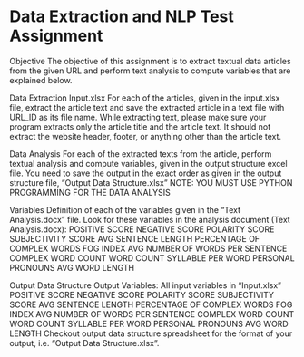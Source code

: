 # Data Extraction and NLP Test Assignment

Objective The objective of this assignment is to extract textual data articles from the given URL and perform text analysis to compute variables that are explained below.

Data Extraction Input.xlsx For each of the articles, given in the input.xlsx file, extract the article text and save the extracted article in a text file with URL_ID as its file name. While extracting text, please make sure your program extracts only the article title and the article text. It should not extract the website header, footer, or anything other than the article text.

Data Analysis For each of the extracted texts from the article, perform textual analysis and compute variables, given in the output structure excel file. You need to save the output in the exact order as given in the output structure file, “Output Data Structure.xlsx” NOTE: YOU MUST USE PYTHON PROGRAMMING FOR THE DATA ANALYSIS

Variables Definition of each of the variables given in the “Text Analysis.docx” file. Look for these variables in the analysis document (Text Analysis.docx): POSITIVE SCORE NEGATIVE SCORE POLARITY SCORE SUBJECTIVITY SCORE AVG SENTENCE LENGTH PERCENTAGE OF COMPLEX WORDS FOG INDEX AVG NUMBER OF WORDS PER SENTENCE COMPLEX WORD COUNT WORD COUNT SYLLABLE PER WORD PERSONAL PRONOUNS AVG WORD LENGTH

Output Data Structure Output Variables: All input variables in “Input.xlsx” POSITIVE SCORE NEGATIVE SCORE POLARITY SCORE SUBJECTIVITY SCORE AVG SENTENCE LENGTH PERCENTAGE OF COMPLEX WORDS FOG INDEX AVG NUMBER OF WORDS PER SENTENCE COMPLEX WORD COUNT WORD COUNT SYLLABLE PER WORD PERSONAL PRONOUNS AVG WORD LENGTH Checkout output data structure spreadsheet for the format of your output, i.e. “Output Data Structure.xlsx”.